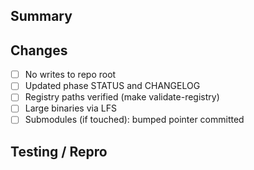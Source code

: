 ## Summary

## Changes
- [ ] No writes to repo root
- [ ] Updated phase STATUS and CHANGELOG
- [ ] Registry paths verified (make validate-registry)
- [ ] Large binaries via LFS
- [ ] Submodules (if touched): bumped pointer committed

## Testing / Repro